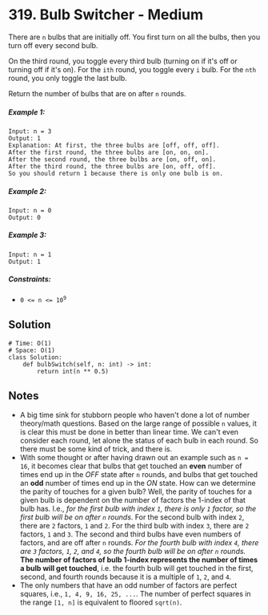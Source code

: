 # 319. Bulb Switcher - Medium

There are `n` bulbs that are initially off. You first turn on all the bulbs, then you turn off every second bulb.

On the third round, you toggle every third bulb (turning on if it's off or turning off if it's on). For the `ith` round, you toggle every `i` bulb. For the `nth` round, you only toggle the last bulb.

Return the number of bulbs that are on after `n` rounds.

##### Example 1:

```
Input: n = 3
Output: 1
Explanation: At first, the three bulbs are [off, off, off].
After the first round, the three bulbs are [on, on, on].
After the second round, the three bulbs are [on, off, on].
After the third round, the three bulbs are [on, off, off]. 
So you should return 1 because there is only one bulb is on.
```

##### Example 2:

```
Input: n = 0
Output: 0
```

##### Example 3:

```
Input: n = 1
Output: 1
```

##### Constraints:

- <code>0 <= n <= 10<sup>9</sup></code>

## Solution

```
# Time: O(1)
# Space: O(1)
class Solution:
    def bulbSwitch(self, n: int) -> int:
        return int(n ** 0.5)
```

## Notes
- A big time sink for stubborn people who haven't done a lot of number theory/math questions. Based on the large range of possible `n` values, it is clear this must be done in better than linear time. We can't even consider each round, let alone the status of each bulb in each round. So there must be some kind of trick, and there is.
- With some thought or after having drawn out an example such as `n = 16`, it becomes clear that bulbs that get touched an __even__ number of times end up in the _OFF_ state after `n` rounds, and bulbs that get touched an __odd__ number of times end up in the _ON_ state. How can we determine the parity of touches for a given bulb? Well, the parity of touches for a given bulb is dependent on the number of factors the 1-index of that bulb has. I.e., _for the first bulb with index `1`, there is only `1` factor, so the first bulb will be on after `n` rounds_. For the second bulb with index `2`, there are `2` factors, `1` and `2`. For the third bulb with index `3`, there are `2` factors, `1` and `3`. The second and third bulbs have even numbers of factors, and are off after `n` rounds. _For the fourth bulb with index `4`, there are `3` factors, `1`, `2`, and `4`, so the fourth bulb will be on after `n` rounds._ __The number of factors of bulb 1-index represents the number of times a bulb will get touched__, i.e. the fourth bulb will get touched in the first, second, and fourth rounds because it is a multiple of `1`, `2`, and `4`.
- The only numbers that have an odd number of factors are perfect squares, i.e., `1, 4, 9, 16, 25, ...`. The number of perfect squares in the range `[1, n]` is equivalent to floored `sqrt(n)`.